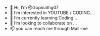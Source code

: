 - 👋 Hi, I’m @Gopinathg07
- 👀 I’m interested in YOUTUBE / CODING....
- 🌱 I’m currently learning Coding...
- 💞️ I’m looking to collaborate on ...
- 📫 you can reach me through Mail-me

<!---
Gopinathg07/Gopinathg07 is a ✨ special ✨ repository because its `README.md` (this file) appears on your GitHub profile.
You can click the Preview link to take a look at your changes.
--->
